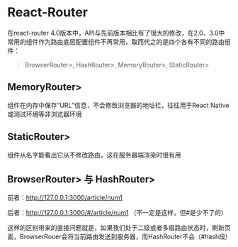 # React-Router

在react-router 4.0版本中，API与先前版本相比有了很大的修改，在2.0、3.0中常用的<Router>组件作为路由底层配置组件不再常用，取而代之的是四个各有不同的路由组件：

> BrowserRouter>, HashRouter>, MemoryRouter>, StaticRouter>

## MemoryRouter>

组件在内存中保存“URL”信息，不会修改浏览器的地址栏，往往用于React Native或测试环境等非浏览器环境

## StaticRouter>

组件从名字能看出它从不修改路由，这在服务器端渲染时很有用

## BrowserRouter> 与 HashRouter>

前者：http://127.0.0.1:3000/article/num1

后者：http://127.0.0.1:3000/#/article/num1 （不一定是这样，但#是少不了的）

这样的区别带来的直接问题就是，如果我们处于二级或者多级路由状态时，刷新页面，BrowserRouer会将当前路由发送到服务器，而HashRouter不会（#hash段）